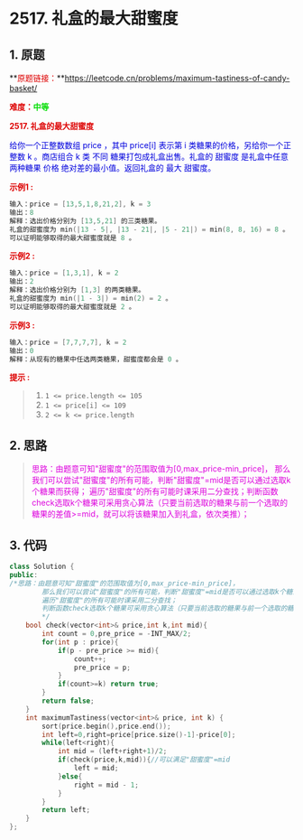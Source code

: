 # 2517. 礼盒的最大甜蜜度

## 1. 原题

**<font color="#dd0000">原题链接：</font>**https://leetcode.cn/problems/maximum-tastiness-of-candy-basket/

**<font color="#dd0000">难度：</font><font color="#00dd00">中等</font>**

**<font color="#dd0000">2517. 礼盒的最大甜蜜度</font>**

<font color="#0000dd">给你一个正整数数组 price ，其中 price[i] 表示第 i 类糖果的价格，另给你一个正整数 k 。商店组合 k 类 不同 糖果打包成礼盒出售。礼盒的 甜蜜度 是礼盒中任意两种糖果 价格 绝对差的最小值。返回礼盒的 最大 甜蜜度。</font>  

**<font color="#dd0000">示例1 :</font>**

```c++
输入：price = [13,5,1,8,21,2], k = 3
输出：8
解释：选出价格分别为 [13,5,21] 的三类糖果。
礼盒的甜蜜度为 min(|13 - 5|, |13 - 21|, |5 - 21|) = min(8, 8, 16) = 8 。
可以证明能够取得的最大甜蜜度就是 8 。
```

**<font color="#dd0000">示例2 :</font>**

```c++
输入：price = [1,3,1], k = 2
输出：2
解释：选出价格分别为 [1,3] 的两类糖果。 
礼盒的甜蜜度为 min(|1 - 3|) = min(2) = 2 。
可以证明能够取得的最大甜蜜度就是 2 。
```

**<font color="#dd0000">示例3 :</font>**

```c++
输入：price = [7,7,7,7], k = 2
输出：0
解释：从现有的糖果中任选两类糖果，甜蜜度都会是 0 。
```

**<font color="#dd0000">提示 :</font>**

> 1. `1 <= price.length <= 105`
> 2. `1 <= price[i] <= 109`
> 3. `2 <= k <= price.length`



## 2. 思路

><font color="#dd00dd">思路：由题意可知"甜蜜度"的范围取值为[0,max_price-min_price]， 那么我们可以尝试"甜蜜度"的所有可能，判断"甜蜜度"=mid是否可以通过选取k个糖果而获得； 遍历"甜蜜度"的所有可能时课采用二分查找；判断函数check选取k个糖果可采用贪心算法（只要当前选取的糖果与前一个选取的糖果的差值>=mid，就可以将该糖果加入到礼盒，依次类推）；</font>

## 3. 代码

```c++
class Solution {
public:
/*思路：由题意可知"甜蜜度"的范围取值为[0,max_price-min_price]，
        那么我们可以尝试"甜蜜度"的所有可能，判断"甜蜜度"=mid是否可以通过选取k个糖果而获得；
        遍历"甜蜜度"的所有可能时课采用二分查找；
        判断函数check选取k个糖果可采用贪心算法（只要当前选取的糖果与前一个选取的糖果的差值>=mid，就可以将该糖果加入到礼盒，依次类推）；
        */
    bool check(vector<int>& price,int k,int mid){
        int count = 0,pre_price = -INT_MAX/2;
        for(int p : price){
            if(p - pre_price >= mid){
                count++;
                pre_price = p;
            }
            if(count>=k) return true;
        }
        return false;
    }
    int maximumTastiness(vector<int>& price, int k) {
        sort(price.begin(),price.end());
        int left=0,right=price[price.size()-1]-price[0];
        while(left<right){
            int mid = (left+right+1)/2;
            if(check(price,k,mid)){//可以满足"甜蜜度"=mid
                left = mid;
            }else{
                right = mid - 1;
            }
        }
        return left;
    }
};
```



